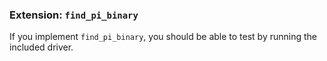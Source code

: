 ### Extension: `find_pi_binary`

If you implement `find_pi_binary`, you should be able to test
by running the included driver.
